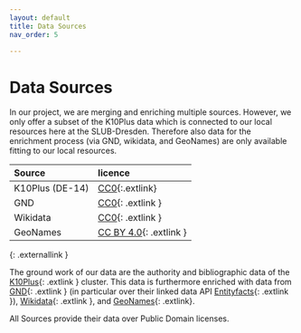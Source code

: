 ```yaml
---
layout: default
title: Data Sources
nav_order: 5

---
```


# Data Sources
In our project, we are merging and enriching multiple sources. However, we only offer a subset of the K10Plus data which is connected to our local resources here at the SLUB-Dresden. Therefore also data for the enrichment process (via GND, wikidata, and GeoNames) are only available fitting to our local resources.


| Source | licence |
|:---|:--- |
| K10Plus (DE-14)  | [CC0](https://wiki.k10plus.de/display/K10PLUS/Migrationsprojekt){:.extlink} |
| GND      | [CC0](https://www.dnb.de/DE/Professionell/Standardisierung/GND/gnd_node.html#doc58016bodyText4){: .extlink }|
| Wikidata | [CC0](https://www.wikidata.org/wiki/Wikidata:Database_download#License){: .extlink }|
| GeoNames | [CC BY 4.0](https://www.geonames.org/){: .extlink } |
{: .externallink } 

The ground work of our data are the authority and bibliographic data of the [K10Plus](https://www.bszgbv.de/services/k10plus/ "K10Plus"){: .extlink } cluster.
This data is furthermore enriched with data from [GND](https://www.dnb.de/DE/Professionell/Standardisierung/GND/gnd_node.html "GND"){: .extlink } (in particular over their linked data API [Entityfacts](https://www.dnb.de/EN/Professionell/Metadatendienste/Datenbezug/Entity-Facts/entity-facts_node.html "Entityfacts"){: .extlink }), [Wikidata](https://www.wikidata.org/wiki/Wikidata:Main_Page "Wikidata"){: .extlink }, and [GeoNames](https://www.geonames.org/ "Geonames"){: .extlink}.

All Sources provide their data over Public Domain licenses.
